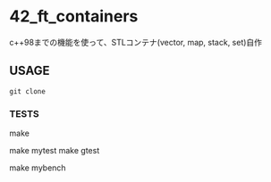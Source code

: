 # 42_ft_containers
c++98までの機能を使って、STLコンテナ(vector, map, stack, set)自作

## USAGE
```
git clone 
```


### TESTS
make

make mytest
make gtest

make mybench

